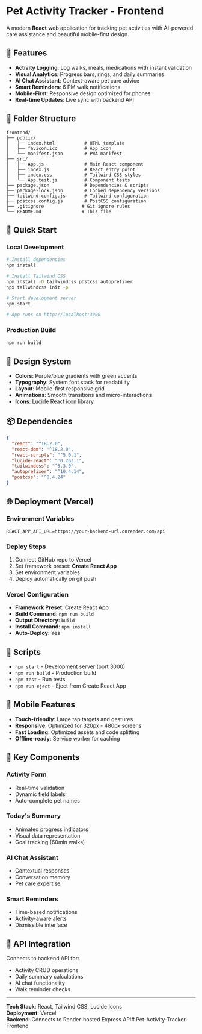# Pet Activity Tracker - Frontend

A modern **React** web application for tracking pet activities with AI-powered care assistance and beautiful mobile-first design.

## 🐾 Features

- **Activity Logging**: Log walks, meals, medications with instant validation
- **Visual Analytics**: Progress bars, rings, and daily summaries
- **AI Chat Assistant**: Context-aware pet care advice
- **Smart Reminders**: 6 PM walk notifications
- **Mobile-First**: Responsive design optimized for phones
- **Real-time Updates**: Live sync with backend API

## 📁 Folder Structure

```
frontend/
├── public/
│   ├── index.html           # HTML template
│   ├── favicon.ico          # App icon
│   └── manifest.json        # PWA manifest
├── src/
│   ├── App.js               # Main React component
│   ├── index.js             # React entry point
│   ├── index.css            # Tailwind CSS styles
│   └── App.test.js          # Component tests
├── package.json             # Dependencies & scripts
├── package-lock.json        # Locked dependency versions
├── tailwind.config.js       # Tailwind configuration
├── postcss.config.js        # PostCSS configuration
├── .gitignore              # Git ignore rules
└── README.md               # This file
```

## 🚀 Quick Start

### Local Development
```bash
# Install dependencies
npm install

# Install Tailwind CSS
npm install -D tailwindcss postcss autoprefixer
npx tailwindcss init -p

# Start development server
npm start

# App runs on http://localhost:3000
```

### Production Build
```bash
npm run build
```

## 🎨 Design System

- **Colors**: Purple/blue gradients with green accents
- **Typography**: System font stack for readability
- **Layout**: Mobile-first responsive grid
- **Animations**: Smooth transitions and micro-interactions
- **Icons**: Lucide React icon library

## 📦 Dependencies

```json
{
  "react": "^18.2.0",
  "react-dom": "^18.2.0",
  "react-scripts": "^5.0.1",
  "lucide-react": "^0.263.1",
  "tailwindcss": "^3.3.0",
  "autoprefixer": "^10.4.14",
  "postcss": "^8.4.24"
}
```

## 🌐 Deployment (Vercel)

### Environment Variables
```env
REACT_APP_API_URL=https://your-backend-url.onrender.com/api
```

### Deploy Steps
1. Connect GitHub repo to Vercel
2. Set framework preset: **Create React App**
3. Set environment variables
4. Deploy automatically on git push

### Vercel Configuration
- **Framework Preset**: Create React App
- **Build Command**: `npm run build`
- **Output Directory**: `build`
- **Install Command**: `npm install`
- **Auto-Deploy**: Yes

## 🔧 Scripts

- `npm start` - Development server (port 3000)
- `npm run build` - Production build
- `npm test` - Run tests
- `npm run eject` - Eject from Create React App

## 📱 Mobile Features

- **Touch-friendly**: Large tap targets and gestures
- **Responsive**: Optimized for 320px - 480px screens
- **Fast Loading**: Optimized assets and code splitting
- **Offline-ready**: Service worker for caching

## 🎯 Key Components

### Activity Form
- Real-time validation
- Dynamic field labels
- Auto-complete pet names

### Today's Summary
- Animated progress indicators
- Visual data representation
- Goal tracking (60min walks)

### AI Chat Assistant
- Contextual responses
- Conversation memory
- Pet care expertise

### Smart Reminders
- Time-based notifications
- Activity-aware alerts
- Dismissible interface

## 🔗 API Integration

Connects to backend API for:
- Activity CRUD operations
- Daily summary calculations
- AI chat functionality
- Walk reminder checks

---

**Tech Stack**: React, Tailwind CSS, Lucide Icons  
**Deployment**: Vercel  
**Backend**: Connects to Render-hosted Express API# Pet-Activity-Tracker-Frontend
